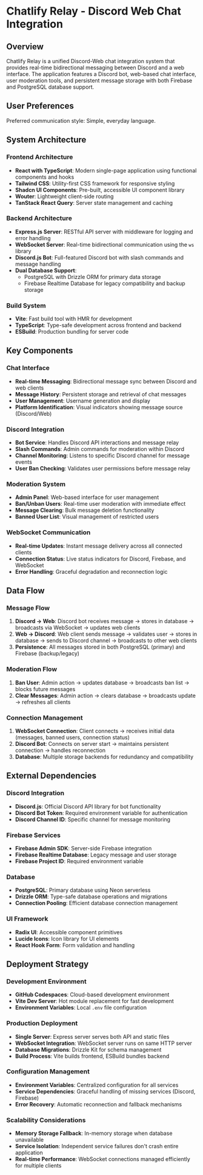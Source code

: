 # Chatlify Relay - Discord Web Chat Integration

## Overview

Chatlify Relay is a unified Discord-Web chat integration system that provides real-time bidirectional messaging between Discord and a web interface. The application features a Discord bot, web-based chat interface, user moderation tools, and persistent message storage with both Firebase and PostgreSQL database support.

## User Preferences

Preferred communication style: Simple, everyday language.

## System Architecture

### Frontend Architecture
- **React with TypeScript**: Modern single-page application using functional components and hooks
- **Tailwind CSS**: Utility-first CSS framework for responsive styling
- **Shadcn UI Components**: Pre-built, accessible UI component library
- **Wouter**: Lightweight client-side routing
- **TanStack React Query**: Server state management and caching

### Backend Architecture
- **Express.js Server**: RESTful API server with middleware for logging and error handling
- **WebSocket Server**: Real-time bidirectional communication using the `ws` library
- **Discord.js Bot**: Full-featured Discord bot with slash commands and message handling
- **Dual Database Support**: 
  - PostgreSQL with Drizzle ORM for primary data storage
  - Firebase Realtime Database for legacy compatibility and backup storage

### Build System
- **Vite**: Fast build tool with HMR for development
- **TypeScript**: Type-safe development across frontend and backend
- **ESBuild**: Production bundling for server code

## Key Components

### Chat Interface
- **Real-time Messaging**: Bidirectional message sync between Discord and web clients
- **Message History**: Persistent storage and retrieval of chat messages
- **User Management**: Username generation and display
- **Platform Identification**: Visual indicators showing message source (Discord/Web)

### Discord Integration
- **Bot Service**: Handles Discord API interactions and message relay
- **Slash Commands**: Admin commands for moderation within Discord
- **Channel Monitoring**: Listens to specific Discord channel for message events
- **User Ban Checking**: Validates user permissions before message relay

### Moderation System
- **Admin Panel**: Web-based interface for user management
- **Ban/Unban Users**: Real-time user moderation with immediate effect
- **Message Clearing**: Bulk message deletion functionality
- **Banned User List**: Visual management of restricted users

### WebSocket Communication
- **Real-time Updates**: Instant message delivery across all connected clients
- **Connection Status**: Live status indicators for Discord, Firebase, and WebSocket
- **Error Handling**: Graceful degradation and reconnection logic

## Data Flow

### Message Flow
1. **Discord → Web**: Discord bot receives message → stores in database → broadcasts via WebSocket → updates web clients
2. **Web → Discord**: Web client sends message → validates user → stores in database → sends to Discord channel → broadcasts to other web clients
3. **Persistence**: All messages stored in both PostgreSQL (primary) and Firebase (backup/legacy)

### Moderation Flow
1. **Ban User**: Admin action → updates database → broadcasts ban list → blocks future messages
2. **Clear Messages**: Admin action → clears database → broadcasts update → refreshes all clients

### Connection Management
1. **WebSocket Connection**: Client connects → receives initial data (messages, banned users, connection status)
2. **Discord Bot**: Connects on server start → maintains persistent connection → handles reconnection
3. **Database**: Multiple storage backends for redundancy and compatibility

## External Dependencies

### Discord Integration
- **Discord.js**: Official Discord API library for bot functionality
- **Discord Bot Token**: Required environment variable for authentication
- **Discord Channel ID**: Specific channel for message monitoring

### Firebase Services
- **Firebase Admin SDK**: Server-side Firebase integration
- **Firebase Realtime Database**: Legacy message and user storage
- **Firebase Project ID**: Required environment variable

### Database
- **PostgreSQL**: Primary database using Neon serverless
- **Drizzle ORM**: Type-safe database operations and migrations
- **Connection Pooling**: Efficient database connection management

### UI Framework
- **Radix UI**: Accessible component primitives
- **Lucide Icons**: Icon library for UI elements
- **React Hook Form**: Form validation and handling

## Deployment Strategy

### Development Environment
- **GitHub Codespaces**: Cloud-based development environment
- **Vite Dev Server**: Hot module replacement for fast development
- **Environment Variables**: Local `.env` file configuration

### Production Deployment
- **Single Server**: Express server serves both API and static files
- **WebSocket Integration**: WebSocket server runs on same HTTP server
- **Database Migrations**: Drizzle Kit for schema management
- **Build Process**: Vite builds frontend, ESBuild bundles backend

### Configuration Management
- **Environment Variables**: Centralized configuration for all services
- **Service Dependencies**: Graceful handling of missing services (Discord, Firebase)
- **Error Recovery**: Automatic reconnection and fallback mechanisms

### Scalability Considerations
- **Memory Storage Fallback**: In-memory storage when database unavailable
- **Service Isolation**: Independent service failures don't crash entire application
- **Real-time Performance**: WebSocket connections managed efficiently for multiple clients